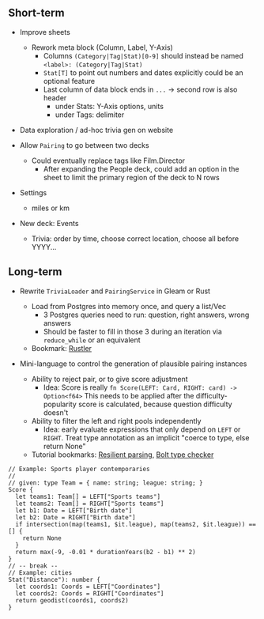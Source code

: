 ## Short-term

- Improve sheets
  - Rework meta block (Column, Label, Y-Axis)
    - Columns `(Category|Tag|Stat)[0-9]` should instead be named `<label>: (Category|Tag|Stat)`
    - `Stat[T]` to point out numbers and dates explicitly could be an optional feature
    - Last column of data block ends in `...` -> second row is also header
      - under Stats: Y-Axis options, units
      - under Tags: delimiter

- Data exploration / ad-hoc trivia gen on website

- Allow `Pairing` to go between two decks
  - Could eventually replace tags like Film.Director
    - After expanding the People deck, could add an option in the sheet to limit
      the primary region of the deck to N rows

- Settings
  - miles or km

- New deck: Events
  - Trivia: order by time, choose correct location, choose all before YYYY...

## Long-term

- Rewrite `TriviaLoader` and `PairingService` in Gleam or Rust
  - Load from Postgres into memory once, and query a list/Vec
    - 3 Postgres queries need to run: question, right answers, wrong answers
    - Should be faster to fill in those 3 during an iteration via `reduce_while` or
      an equivalent
  - Bookmark: [Rustler](https://github.com/rusterlium/rustler)

- Mini-language to control the generation of plausible pairing instances
  - Ability to reject pair, or to give score adjustment
    - Idea: Score is really `fn Score(LEFT: Card, RIGHT: card) -> Option<f64>`
      This needs to be applied after the difficulty-popularity score is
      calculated, because question difficulty doesn't
  - Ability to filter the left and right pools independently
    - Idea: early evaluate expressions that only depend on `LEFT` or `RIGHT`.
      Treat type annotation as an implicit "coerce to type, else return None"
  - Tutorial bookmarks: [Resilient parsing](https://matklad.github.io/2023/05/21/resilient-ll-parsing-tutorial.html),
    [Bolt type checker](https://mukulrathi.com/create-your-own-programming-language/intro-to-type-checking/)

```
// Example: Sports player contemporaries
//
// given: type Team = { name: string; league: string; }
Score {
  let teams1: Team[] = LEFT["Sports teams"]
  let teams2: Team[] = RIGHT["Sports teams"]
  let b1: Date = LEFT["Birth date"]
  let b2: Date = RIGHT["Birth date"]
  if intersection(map(teams1, $it.league), map(teams2, $it.league)) == [] {
    return None
  }
  return max(-9, -0.01 * durationYears(b2 - b1) ** 2)
}
// -- break --
// Example: cities
Stat("Distance"): number {
  let coords1: Coords = LEFT["Coordinates"]
  let coords2: Coords = RIGHT["Coordinates"]
  return geodist(coords1, coords2)
}
```
